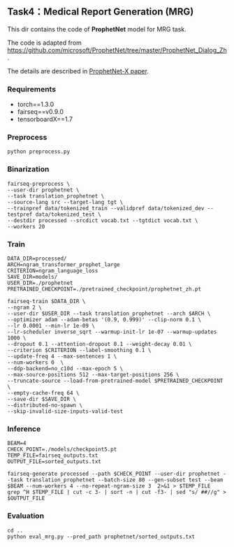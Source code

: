 ## Task4：Medical Report Generation (MRG)

This dir contains the code of **ProphetNet** model for MRG task. 

The code is adapted from https://github.com/microsoft/ProphetNet/tree/master/ProphetNet_Dialog_Zh. 

The details are described in [ProphetNet-X paper](https://arxiv.org/abs/2104.08006).

### Requirements

- torch==1.3.0  
- fairseq==v0.9.0  
- tensorboardX==1.7    

### Preprocess 

```shell
python preprocess.py
```

### Binarization

```shell
fairseq-preprocess \
--user-dir prophetnet \
--task translation_prophetnet \
--source-lang src --target-lang tgt \
--trainpref data/tokenized_train --validpref data/tokenized_dev --testpref data/tokenized_test \
--destdir processed --srcdict vocab.txt --tgtdict vocab.txt \
--workers 20
```

### Train

```shell
DATA_DIR=processed/
ARCH=ngram_transformer_prophet_large
CRITERION=ngram_language_loss
SAVE_DIR=models/
USER_DIR=./prophetnet
PRETRAINED_CHECKPOINT=./pretrained_checkpoint/prophetnet_zh.pt

fairseq-train $DATA_DIR \
--ngram 2 \
--user-dir $USER_DIR --task translation_prophetnet --arch $ARCH \
--optimizer adam --adam-betas '(0.9, 0.999)' --clip-norm 0.1 \
--lr 0.0001 --min-lr 1e-09 \
--lr-scheduler inverse_sqrt --warmup-init-lr 1e-07 --warmup-updates 1000 \
--dropout 0.1 --attention-dropout 0.1 --weight-decay 0.01 \
--criterion $CRITERION --label-smoothing 0.1 \
--update-freq 4 --max-sentences 1 \
--num-workers 0  \
--ddp-backend=no_c10d --max-epoch 5 \
--max-source-positions 512 --max-target-positions 256 \
--truncate-source --load-from-pretrained-model $PRETRAINED_CHECKPOINT \
--empty-cache-freq 64 \
--save-dir $SAVE_DIR \
--distributed-no-spawn \
--skip-invalid-size-inputs-valid-test
```

### Inference

```shell
BEAM=4
CHECK_POINT=./models/checkpoint5.pt
TEMP_FILE=fairseq_outputs.txt
OUTPUT_FILE=sorted_outputs.txt

fairseq-generate processed --path $CHECK_POINT --user-dir prophetnet --task translation_prophetnet --batch-size 80 --gen-subset test --beam $BEAM --num-workers 4 --no-repeat-ngram-size 3  2>&1 > $TEMP_FILE
grep ^H $TEMP_FILE | cut -c 3- | sort -n | cut -f3- | sed "s/ ##//g" > $OUTPUT_FILE
```

### Evaluation

```shell
cd ..
python eval_mrg.py --pred_path prophetnet/sorted_outputs.txt
```
